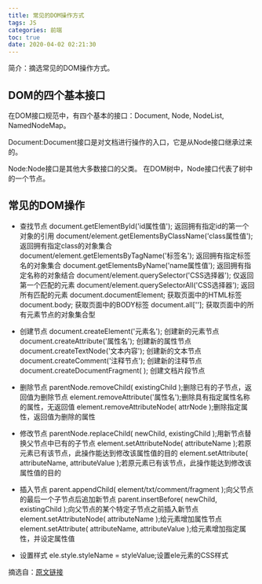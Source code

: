 ```yaml
---
title: 常见的DOM操作方式
tags: JS
categories: 前端
toc: true
date: 2020-04-02 02:21:30
---
```


简介：摘选常见的DOM操作方式。

<!-- more -->

## DOM的四个基本接口

在DOM接口规范中，有四个基本的接口：Document, Node, NodeList, NamedNodeMap。

Document:Document接口是对文档进行操作的入口，它是从Node接口继承过来的。

Node:Node接口是其他大多数接口的父类。 在DOM树中，Node接口代表了树中的一个节点。

## 常见的DOM操作

- 查找节点
document.getElementById('id属性值'); 返回拥有指定id的第一个对象的引用
document/element.getElementsByClassName('class属性值'); 返回拥有指定class的对象集合
document/element.getElementsByTagName('标签名'); 返回拥有指定标签名的对象集合
document.getElementsByName('name属性值'); 返回拥有指定名称的对象结合
document/element.querySelector('CSS选择器'); 仅返回第一个匹配的元素
document/element.querySelectorAll('CSS选择器'); 返回所有匹配的元素
document.documentElement; 获取页面中的HTML标签
document.body; 获取页面中的BODY标签
document.all[\'\']; 获取页面中的所有元素节点的对象集合型

- 创建节点
document.createElement('元素名'); 创建新的元素节点
document.createAttribute('属性名'); 创建新的属性节点
document.createTextNode('文本内容'); 创建新的文本节点
document.createComment('注释节点'); 创建新的注释节点
document.createDocumentFragment( ); 创建文档片段节点

- 删除节点
parentNode.removeChild( existingChild );删除已有的子节点，返回值为删除节点
element.removeAttribute('属性名');删除具有指定属性名称的属性，无返回值
element.removeAttributeNode( attrNode );删除指定属性，返回值为删除的属性

- 修改节点
parentNode.replaceChild( newChild, existingChild );用新节点替换父节点中已有的子节点
element.setAttributeNode( attributeName );若原元素已有该节点，此操作能达到修改该属性值的目的
element.setAttribute( attributeName, attributeValue );若原元素已有该节点，此操作能达到修改该属性值的目的

- 插入节点
parent.appendChild( element/txt/comment/fragment );向父节点的最后一个子节点后追加新节点
parent.insertBefore( newChild, existingChild );向父节点的某个特定子节点之前插入新节点
element.setAttributeNode( attributeName );给元素增加属性节点
element.setAttribute( attributeName, attributeValue );给元素增加指定属性，并设定属性值

- 设置样式
ele.style.styleName = styleValue;设置ele元素的CSS样式



摘选自：[原文链接](https://blog.csdn.net/weixin_42276859/article/details/80901230)